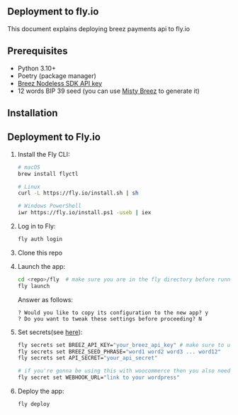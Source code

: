 ## Deployment to fly.io
This document explains deploying breez payments api to fly.io

## Prerequisites

- Python 3.10+ 
- Poetry (package manager)
- [Breez Nodeless SDK API key ](https://breez.technology/request-api-key/#contact-us-form-sdk)
- 12 words BIP 39 seed (you can use [Misty Breez](https://github.com/breez/misty-breez) to generate it)

## Installation


## Deployment to Fly.io

1. Install the Fly CLI:
   ```bash
   # macOS
   brew install flyctl
   
   # Linux
   curl -L https://fly.io/install.sh | sh

   # Windows PowerShell
   iwr https://fly.io/install.ps1 -useb | iex
   ```

2. Log in to Fly:
   ```bash
   fly auth login
   ```
3. Clone this repo
   
4. Launch the app:
   ```bash
   cd <repo>/fly  # make sure you are in the fly directory before running fly launch so it picks up fly.toml 
   fly launch
   ```
   
   Answer as follows:
   ```
   ? Would you like to copy its configuration to the new app? y
   ? Do you want to tweak these settings before proceeding? N
   ```
   
6. Set secrets(see [here](https://github.com/breez/payments-rest-api/blob/main/README.md#api-key-security)):
   ```bash
   fly secrets set BREEZ_API_KEY="your_breez_api_key" # make sure to use quotes specially if using Windows 
   fly secrets set BREEZ_SEED_PHRASE="word1 word2 word3 ... word12"
   fly secrets set API_SECRET="your_api_secret"

   # if you're gonna be using this with woocommerce then you also need to set the webhook url 
   fly secret set WEBHOOK_URL="link to your wordpress"
   ```
   
5. Deploy the app:
   ```bash
   fly deploy
   ```
